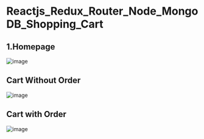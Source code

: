 # Reactjs_Redux_Router_Node_MongoDB_Shopping_Cart

## 1.Homepage
![image](https://github.com/6vvvvvv/Reactjs_Redux_Router_Shopping_Cart/blob/master/imgs/1.jpg)

## Cart Without Order
![image](https://github.com/6vvvvvv/Reactjs_Redux_Router_Shopping_Cart/blob/master/imgs/2.jpg)

## Cart with Order
![image](https://github.com/6vvvvvv/Reactjs_Redux_Router_Shopping_Cart/blob/master/imgs/order%20view.jpg)
